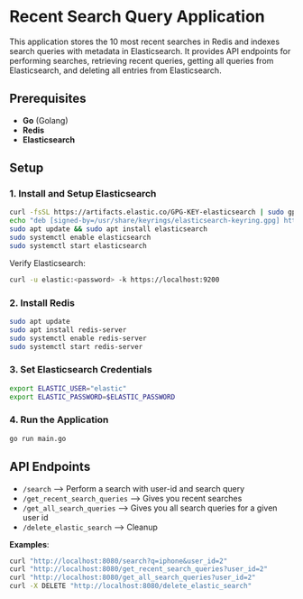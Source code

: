 
# Recent Search Query Application

This application stores the 10 most recent searches in Redis and indexes search queries with metadata in Elasticsearch. It provides API endpoints for performing searches, retrieving recent queries, getting all queries from Elasticsearch, and deleting all entries from Elasticsearch.

## Prerequisites

- **Go** (Golang)
- **Redis**
- **Elasticsearch**

## Setup

### 1. Install and Setup Elasticsearch

```bash
curl -fsSL https://artifacts.elastic.co/GPG-KEY-elasticsearch | sudo gpg --dearmor -o /usr/share/keyrings/elasticsearch-keyring.gpg
echo "deb [signed-by=/usr/share/keyrings/elasticsearch-keyring.gpg] https://artifacts.elastic.co/packages/8.x/apt stable main" | sudo tee /etc/apt/sources.list.d/elastic-8.x.list
sudo apt update && sudo apt install elasticsearch
sudo systemctl enable elasticsearch
sudo systemctl start elasticsearch
```

Verify Elasticsearch:
```bash
curl -u elastic:<password> -k https://localhost:9200
```

### 2. Install Redis

```bash
sudo apt update
sudo apt install redis-server
sudo systemctl enable redis-server
sudo systemctl start redis-server
```

### 3. Set Elasticsearch Credentials

```bash
export ELASTIC_USER="elastic"
export ELASTIC_PASSWORD=$ELASTIC_PASSWORD
```

### 4. Run the Application

```bash
go run main.go
```

## API Endpoints

- `/search` --> Perform a search with user-id and search query
- `/get_recent_search_queries` --> Gives you recent searches
- `/get_all_search_queries` --> Gives you all search queries for a given user id
- `/delete_elastic_search` --> Cleanup
  
**Examples**:
```bash
curl "http://localhost:8080/search?q=iphone&user_id=2"
curl "http://localhost:8080/get_recent_search_queries?user_id=2"
curl "http://localhost:8080/get_all_search_queries?user_id=2"
curl -X DELETE "http://localhost:8080/delete_elastic_search"
```

